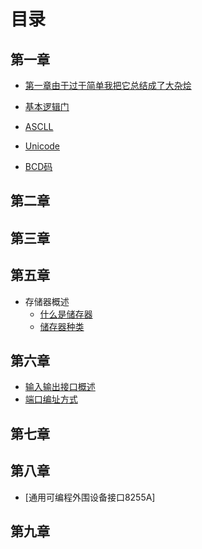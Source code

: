 # 目录

## 第一章

- [第一章由于过于简单我把它总结成了大杂烩](https://github.com/youmingsama/Microcomputer-principle-and-interface-technology/blob/master/ch1/ch1.md)

- [基本逻辑门](https://github.com/youmingsama/Microcomputer-principle-and-interface-technology/blob/master/ch1/ch2.md)

- [ASCLL](https://github.com/youmingsama/Microcomputer-principle-and-interface-technology/blob/master/ch1/ch3.md)

- [Unicode](https://github.com/youmingsama/Microcomputer-principle-and-interface-technology/blob/master/ch1/Unicode.md)
- [BCD码](https://github.com/youmingsama/Microcomputer-principle-and-interface-technology/blob/master/ch1/BCD-code.md)

## 第二章

## 第三章

## 第五章

- 存储器概述
  - [什么是储存器](https://github.com/youmingsama/Microcomputer-principle-and-interface-technology/blob/master/ch5/RAM.md)
  - [储存器种类](https://github.com/youmingsama/Microcomputer-principle-and-interface-technology/blob/master/ch5/RAMITOR.md)

## 第六章

- [输入输出接口概述](https://github.com/youmingsama/Microcomputer-principle-and-interface-technology/blob/master/ch6/%E8%BE%93%E5%85%A5%E8%BE%93%E5%87%BA%E6%8E%A5%E5%8F%A3%E6%A6%82%E8%BF%B0.md)
- [端口编址方式](https://github.com/youmingsama/Microcomputer-principle-and-interface-technology/blob/master/ch6/%E7%AB%AF%E5%8F%A3%E7%BC%96%E5%9D%80%E6%96%B9%E5%BC%8F.md)

## 第七章

## 第八章
- [通用可编程外围设备接口8255A]

## 第九章
